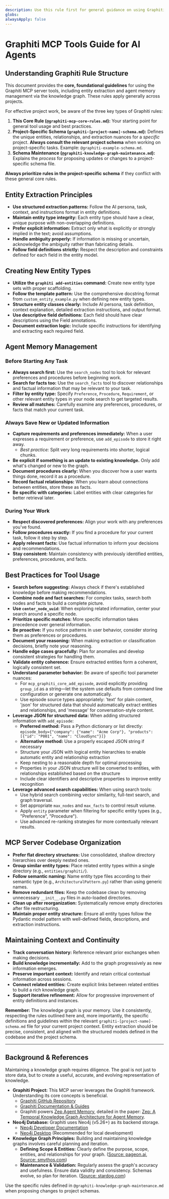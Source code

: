 ```yaml
---
description: Use this rule first for general guidance on using Graphiti MCP server tools (entity extraction, memory). It explains the overall rule structure and links to project-specific schemas and maintenance procedures.
globs: 
alwaysApply: false
---
```


# Graphiti MCP Tools Guide for AI Agents

## Understanding Graphiti Rule Structure

This document provides the **core, foundational guidelines** for using the Graphiti MCP server tools, including entity extraction and agent memory management via the knowledge graph. These rules apply generally across projects.

For effective project work, be aware of the three key types of Graphiti rules:

1.  **This Core Rule (`@graphiti-mcp-core-rules.md`):** Your starting point for general tool usage and best practices.
2.  **Project-Specific Schema (`graphiti-[project-name]-schema.md`):** Defines the unique entities, relationships, and extraction nuances for a *specific* project. **Always consult the relevant project schema** when working on project-specific tasks. Example: `@graphiti-example-schema.md`.
3.  **Schema Maintenance (`@graphiti-knowledge-graph-maintenance.md`):** Explains the *process* for proposing updates or changes to a project-specific schema file.

**Always prioritize rules in the project-specific schema** if they conflict with these general core rules.

## Entity Extraction Principles

- **Use structured extraction patterns:** Follow the AI persona, task, context, and instructions format in entity definitions.
- **Maintain entity type integrity:** Each entity type should have a clear, unique purpose with non-overlapping definitions.
- **Prefer explicit information:** Extract only what is explicitly or strongly implied in the text; avoid assumptions.
- **Handle ambiguity properly:** If information is missing or uncertain, acknowledge the ambiguity rather than fabricating details.
- **Follow field definitions strictly:** Respect the description and constraints defined for each field in the entity model.

## Creating New Entity Types

- **Utilize the `graphiti add-entities` command:** Create new entity type sets with proper scaffolding.
- **Follow the template pattern:** Use the comprehensive docstring format from `custom_entity_example.py` when defining new entity types.
- **Structure entity classes clearly:** Include AI persona, task definition, context explanation, detailed extraction instructions, and output format.
- **Use descriptive field definitions:** Each field should have clear descriptions using the Field annotations.
- **Document extraction logic:** Include specific instructions for identifying and extracting each required field.

## Agent Memory Management

### Before Starting Any Task

- **Always search first:** Use the `search_nodes` tool to look for relevant preferences and procedures before beginning work.
- **Search for facts too:** Use the `search_facts` tool to discover relationships and factual information that may be relevant to your task.
- **Filter by entity type:** Specify `Preference`, `Procedure`, `Requirement`, or other relevant entity types in your node search to get targeted results.
- **Review all matches:** Carefully examine any preferences, procedures, or facts that match your current task.

### Always Save New or Updated Information

- **Capture requirements and preferences immediately:** When a user expresses a requirement or preference, use `add_episode` to store it right away.
  - _Best practice:_ Split very long requirements into shorter, logical chunks.
- **Be explicit if something is an update to existing knowledge.** Only add what's changed or new to the graph.
- **Document procedures clearly:** When you discover how a user wants things done, record it as a procedure.
- **Record factual relationships:** When you learn about connections between entities, store these as facts.
- **Be specific with categories:** Label entities with clear categories for better retrieval later.

### During Your Work

- **Respect discovered preferences:** Align your work with any preferences you've found.
- **Follow procedures exactly:** If you find a procedure for your current task, follow it step by step.
- **Apply relevant facts:** Use factual information to inform your decisions and recommendations.
- **Stay consistent:** Maintain consistency with previously identified entities, preferences, procedures, and facts.

## Best Practices for Tool Usage

- **Search before suggesting:** Always check if there's established knowledge before making recommendations.
- **Combine node and fact searches:** For complex tasks, search both nodes and facts to build a complete picture.
- **Use `center_node_uuid`:** When exploring related information, center your search around a specific node.
- **Prioritize specific matches:** More specific information takes precedence over general information.
- **Be proactive:** If you notice patterns in user behavior, consider storing them as preferences or procedures.
- **Document your reasoning:** When making extraction or classification decisions, briefly note your reasoning.
- **Handle edge cases gracefully:** Plan for anomalies and develop consistent strategies for handling them.
- **Validate entity coherence:** Ensure extracted entities form a coherent, logically consistent set.
- **Understand parameter behavior:** Be aware of specific tool parameter nuances:
  - For `mcp_graphiti_core_add_episode`, avoid explicitly providing `group_id` as a string—let the system use defaults from command line configuration or generate one automatically.
  - Use episode source types appropriately: 'text' for plain content, 'json' for structured data that should automatically extract entities and relationships, and 'message' for conversation-style content.
- **Leverage JSON for structured data:** When adding structured information with `add_episode`:
  - **Preferred method:** Pass a Python dictionary or list directly: `episode_body={"company": {"name": "Acme Corp"}, "products": [{"id": "P001", "name": "CloudSync"}]}`
  - **Alternative method:** Use a properly escaped JSON string if necessary
  - Structure your JSON with logical entity hierarchies to enable automatic entity and relationship extraction
  - Keep nesting to a reasonable depth for optimal processing
  - Properties in your JSON structure will be converted to entities, with relationships established based on the structure
  - Include clear identifiers and descriptive properties to improve entity recognition
- **Leverage advanced search capabilities:** When using search tools:
  - Use hybrid search combining vector similarity, full-text search, and graph traversal.
  - Set appropriate `max_nodes` and `max_facts` to control result volume.
  - Apply `entity` parameter when filtering for specific entity types (e.g., "Preference", "Procedure").
  - Use advanced re-ranking strategies for more contextually relevant results.

## MCP Server Codebase Organization

- **Prefer flat directory structures:** Use consolidated, shallow directory hierarchies over deeply nested ones.
- **Group similar entity types:** Place related entity types within a single directory (e.g., `entities/graphiti/`).
- **Follow semantic naming:** Name entity type files according to their semantic type (e.g., `ArchitecturalPattern.py`) rather than using generic names.
- **Remove redundant files:** Keep the codebase clean by removing unnecessary `__init__.py` files in auto-loaded directories.
- **Clean up after reorganization:** Systematically remove empty directories after file restructuring.
- **Maintain proper entity structure:** Ensure all entity types follow the Pydantic model pattern with well-defined fields, descriptions, and extraction instructions.

## Maintaining Context and Continuity

- **Track conversation history:** Reference relevant prior exchanges when making decisions.
- **Build knowledge incrementally:** Add to the graph progressively as new information emerges.
- **Preserve important context:** Identify and retain critical contextual information across sessions.
- **Connect related entities:** Create explicit links between related entities to build a rich knowledge graph.
- **Support iterative refinement:** Allow for progressive improvement of entity definitions and instances.

**Remember:** The knowledge graph is your memory. Use it consistently, respecting the rules outlined here and, more importantly, the specific definitions and guidelines within the relevant `graphiti-[project-name]-schema.md` file for your current project context. Entity extraction should be precise, consistent, and aligned with the structured models defined in the codebase and the project schema.

---

## Background & References

Maintaining a knowledge graph requires diligence. The goal is not just to store data, but to create a useful, accurate, and evolving representation of knowledge.

*   **Graphiti Project:** This MCP server leverages the Graphiti framework. Understanding its core concepts is beneficial.
    *   [Graphiti GitHub Repository](mdc:https:/github.com/getzep/Graphiti)
    *   [Graphiti Documentation & Guides](mdc:https:/help.getzep.com/graphiti)
    *   Graphiti powers [Zep Agent Memory](mdc:https:/www.getzep.com), detailed in the paper: [Zep: A Temporal Knowledge Graph Architecture for Agent Memory](mdc:https:/arxiv.org/abs/2501.13956).
*   **Neo4j Database:** Graphiti uses Neo4j (v5.26+) as its backend storage.
    *   [Neo4j Developer Documentation](mdc:https:/neo4j.com/docs/getting-started/current)
    *   [Neo4j Desktop](mdc:https:/neo4j.com/download) (Recommended for local development)
*   **Knowledge Graph Principles:** Building and maintaining knowledge graphs involves careful planning and iteration.
    *   **Defining Scope & Entities:** Clearly define the purpose, scope, entities, and relationships for your graph. ([Source: pageon.ai](mdc:https:/www.pageon.ai/blog/how-to-build-a-knowledge-graph), [Source: smythos.com](mdc:https:/smythos.com/ai-agents/ai-tutorials/knowledge-graph-tutorial))
    *   **Maintenance & Validation:** Regularly assess the graph's accuracy and usefulness. Ensure data validity and consistency. Schemas evolve, so plan for iteration. ([Source: stardog.com](mdc:https:/www.stardog.com/building-a-knowledge-graph))

Use the specific rules defined in `@graphiti-knowledge-graph-maintenance.md` when proposing changes to project schemas.
